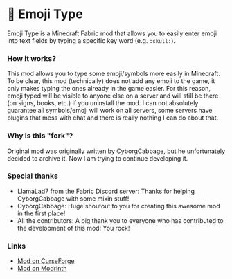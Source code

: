 # 🙂 Emoji Type
Emoji Type is a Minecraft Fabric mod that allows you to easily enter emoji into text fields by typing a specific key word (e.g. `:skull:`).

### How it works?
This mod allows you to type some emoji/symbols more easily in Minecraft. 
To be clear, this mod (technically) does not add any emoji to the game, it only makes typing the ones already in the game easier. 
For this reason, emoji typed will be visible to anyone else on a server and will still be there (on signs, books, etc.) if you uninstall the mod.
I can not absolutely guarantee all symbols/emoji will work on all servers, some servers have plugins that mess with chat and there is really nothing I can do about that.

### Why is this "fork"?
Original mod was originally written by CyborgCabbage, but he unfortunately decided to archive it.
Now I am trying to continue developing it.

### Special thanks
 - LlamaLad7 from the Fabric Discord server: Thanks for helping CyborgCabbage with some mixin stuff!
 - CyborgCabbage: Huge shoutout to you for creating this awesome mod in the first place!
 - All the contributors: A big thank you to everyone who has contributed to the development of this mod! You rock!

### Links
 - [Mod on CurseForge](https://legacy.curseforge.com/minecraft/mc-mods/emoji-type)
 - [Mod on Modrinth](https://modrinth.com/mod/emoji-type)